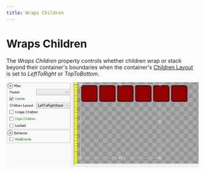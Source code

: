 ```yaml
---
title: Wraps Children
---
```


# Wraps Children

The _Wraps Children_ property controls whether children wrap or stack beyond their container's boundaries when the container's [Children Layout](https://github.com/vchelaru/Gum/tree/8c293a405185cca0e819b810220de684b436daf9/docs/Gum%20Elements/General%20Properties/Children%20Layout/README.md) is set to _LeftToRight_ or _TopToBottom_.

![](../../.gitbook/assets/WrapsChildren.gif)

